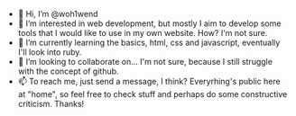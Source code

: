 - 👋 Hi, I’m @woh1wend
- 👀 I’m interested in web development, but mostly I aim to develop some tools that I would like to use in my own website. How? I'm not sure. 
- 🌱 I’m currently learning the basics, html, css and javascript, eventually I'll look into ruby. 
- 💞️ I’m looking to collaborate on... I'm not sure, because I still struggle with the concept of github.
- 📫 To reach me, just send a message, I think? Everyrhing's public here at "home", so feel free to check stuff and perhaps do some constructive criticism. Thanks!

<!---
woh1wend/woh1wend is a ✨ special ✨ repository because its `README.md` (this file) appears on your GitHub profile.
You can click the Preview link to take a look at your changes.
--->

